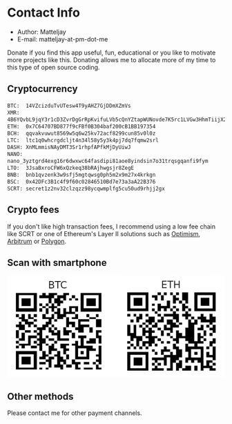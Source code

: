 # Contact Info

- Author: Matteljay
- E-mail: matteljay-at-pm-dot-me

Donate if you find this app useful, fun, educational or you like to motivate
more projects like this. Donating allows me to allocate more of my time to this
type of open source coding.

## Cryptocurrency

    BTC:  14VZcizduTvUTesw4T9yAHZ7GjDDmXZmVs
    XMR:  4B6YQvbL9jqY3r1cD3ZvrDgGrRpKvifuLVb5cQnYZtapWUNovde7K5rc1LVGw3HhmTiijX21zHKSqjQtwxesBEe6FhufRGS
    ETH:  0x7C64707BD877f9cFBf0B304baf200cB1BB197354
    BCH:  qqvakvuwut8569w5q6w25kv72acf8299cun85v0l0z
    LTC:  ltc1q0whcrgdcljt4n34l58y5y3k4pj7dq7fqmw2srl
    DASH: XnMLmmisNAyDMT3Sr1rhpfAPfkMjDyUiwJ
    NANO: nano_3yztgrd4exg16r6dwxwc64fasdipi81aoe8yindsin7o31trqsgqanfi9fym
    LTO:  3JsaBxroCFW6xQzkeq38bRAjhwgsjr8ZegE
    BNB:  bnb1qvzenk3w9sfj5mgtqwsg0ph5m2x9m27x4krkgn
    BSC:  0x42DFc3B1c4f9f60c02846510Bd7e73a3aA22B376
    SCRT: secret1z2nv32clzqzz98ycqwmplfg5cu50ud9rhjj2gx

## Crypto fees

If you don't like high transaction fees, I recommend using a low fee chain like
SCRT or one of Ethereum's Layer II solutions such as
[Optimism](https://www.optimism.io/), [Arbitrum](https://arbitrum.io/) or
[Polygon](https://polygon.technology/).

## Scan with smartphone

![QR-codes](QR.jpg)

## Other methods

Please contact me for other payment channels.

